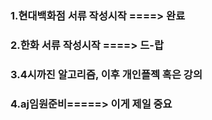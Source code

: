 
### 1.현대백화점 서류 작성시작 ====> 완료
### 2.한화 서류 작성시작 ====> 드-랍
### 3.4시까진 알고리즘, 이후 개인플젝 혹은 강의
### 4.aj임원준비=====> 이게 제일 중요